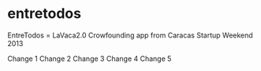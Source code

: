 entretodos
==========

EntreTodos = LaVaca2.0 Crowfounding app from Caracas Startup Weekend 2013

Change 1
Change 2
Change 3
Change 4
Change 5
